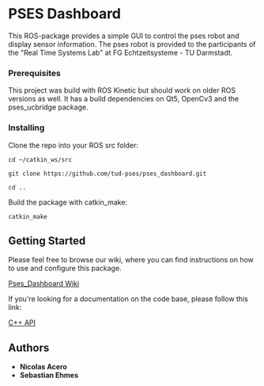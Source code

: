 # PSES Dashboard

This ROS-package provides a simple GUI to control the pses robot and display sensor information. The pses robot is provided to the participants of the "Real Time Systems Lab" at FG Echtzeitsysteme - TU Darmstadt.

### Prerequisites

This project was build with ROS Kinetic but should work on older ROS versions as well.
It has a build dependencies on Qt5, OpenCv3 and the pses_ucbridge package.
### Installing

Clone the repo into your ROS src folder:

`cd ~/catkin_ws/src`

`git clone https://github.com/tud-pses/pses_dashboard.git`

`cd ..`

Build the package with catkin_make:

`catkin_make`

## Getting Started

Please feel free to browse our wiki, where you can find instructions on how to use and configure this package.

[Pses_Dashboard Wiki](https://github.com/tud-pses/pses_dashboard/wiki)

If you're looking for a documentation on the code base, please follow this link:

[C++ API](https://tud-pses.github.io/pses_dashboard/)

## Authors

* **Nicolas Acero**
* **Sebastian Ehmes**
